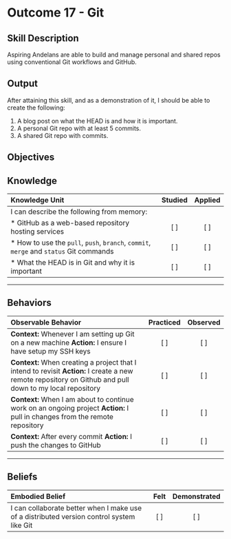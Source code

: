 # Outcome 17 - Git

**Skill Description**
----------
Aspiring Andelans are able to build and manage personal and shared repos using conventional Git workflows and GitHub.


**Output**
----------
After attaining this skill, and as a demonstration of it, I should be able to create the following:

1. A blog post on what the HEAD is and how it is important.
2. A personal Git repo with at least 5 commits.
3. A shared Git repo with commits.


**Objectives**
----------

## **Knowledge**


| Knowledge Unit   |      Studied      | Applied |
|:-------------|:------------------:|:--------:|
| I can describe the following from memory: | | |
| * GitHub as a web-based repository hosting services | [ ] |    [ ] |
| * How to use the `pull`, `push`, `branch`, `commit`, `merge` and `status` Git commands | [ ] |    [ ] |
| * What the HEAD is in Git and why it is important | [ ] |    [ ] |


----------


## **Behaviors**

| Observable Behavior   |      Practiced      | Observed |
|:-------------|:------------------:|:--------:|
| **Context:** Whenever I am setting up Git on a new machine **Action:** I ensure I have setup my SSH keys | [ ] | [ ]  |
| **Context:** When creating a project that I intend to revisit **Action:** I create a new remote repository on Github and pull down to my local repository |   [ ]   |   [ ] |
| **Context:** When I am about to continue work on an ongoing project **Action:** I pull in changes from the remote repository | [ ] |    [ ] |
| **Context:** After every commit **Action:** I push the changes to GitHub | [ ] |    [ ] |

----------


## **Beliefs**


| Embodied Belief   |      Felt      | Demonstrated |
|:-------------|:------------------:|:--------:|
| I can collaborate better when I make use of a distributed version control system like Git | [ ] | [ ]  |
